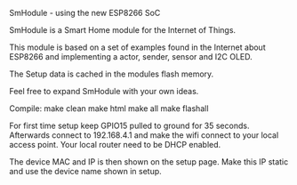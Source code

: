 SmHodule - using the new ESP8266 SoC

SmHodule is a Smart Home module for the Internet of Things.

This module is based on a set of examples found in the Internet about ESP8266 and implementing a actor, sender, sensor and I2C OLED.

The Setup data is cached in the modules flash memory.

Feel free to expand SmHodule with your own ideas.

Compile:
 make clean
 make html
 make all
 make flashall
 
For first time setup keep GPIO15 pulled to ground for 35 seconds.
Afterwards connect to 192.168.4.1 and make the wifi connect to your local access point. Your local router need to be DHCP enabled.

The device MAC and IP is then shown on the setup page. Make this IP static and use the device name shown in setup.
